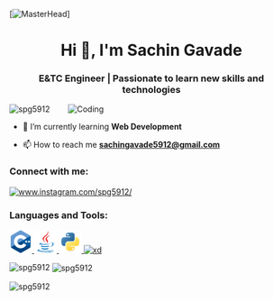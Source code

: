 [![MasterHead](https://github.com/ElvisGmz)]
<h1 align="center">Hi 👋, I'm Sachin Gavade</h1>
<h3 align="center">E&TC Engineer | Passionate to learn new skills and technologies</h3>
<img align="right" alt="Coding" width="400" src="https://github.com/rudrabarad/Gifs">

<p align="left"> <img src="https://komarev.com/ghpvc/?username=spg5912&label=Profile%20views&color=0e75b6&style=flat" alt="spg5912" /> </p>

- 🌱 I’m currently learning **Web Development**

- 📫 How to reach me **sachingavade5912@gmail.com**

<h3 align="left">Connect with me:</h3>
<p align="left">
<a href="https://instagram.com/www.instagram.com/spg5912/" target="blank"><img align="center" src="https://raw.githubusercontent.com/rahuldkjain/github-profile-readme-generator/master/src/images/icons/Social/instagram.svg" alt="www.instagram.com/spg5912/" height="30" width="40" /></a>
</p>

<h3 align="left">Languages and Tools:</h3>
<p align="left"> <a href="https://www.w3schools.com/cpp/" target="_blank" rel="noreferrer"> <img src="https://raw.githubusercontent.com/devicons/devicon/master/icons/cplusplus/cplusplus-original.svg" alt="cplusplus" width="40" height="40"/> </a> <a href="https://www.java.com" target="_blank" rel="noreferrer"> <img src="https://raw.githubusercontent.com/devicons/devicon/master/icons/java/java-original.svg" alt="java" width="40" height="40"/> </a> <a href="https://www.python.org" target="_blank" rel="noreferrer"> <img src="https://raw.githubusercontent.com/devicons/devicon/master/icons/python/python-original.svg" alt="python" width="40" height="40"/> </a> <a href="https://www.adobe.com/products/xd.html" target="_blank" rel="noreferrer"> <img src="https://cdn.worldvectorlogo.com/logos/adobe-xd.svg" alt="xd" width="40" height="40"/> </a> </p>

<p><img align="left" src="https://github-readme-stats.vercel.app/api/top-langs?username=spg5912&show_icons=true&locale=en&layout=compact" alt="spg5912" /></p>

<p>&nbsp;<img align="center" src="https://github-readme-stats.vercel.app/api?username=spg5912&show_icons=true&locale=en" alt="spg5912" /></p>

<p><img align="center" src="https://github-readme-streak-stats.herokuapp.com/?user=spg5912&" alt="spg5912" /></p>
